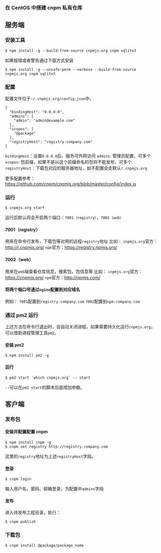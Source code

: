 ### 在 CentOS 中搭建 cnpm 私有仓库

## 服务端
### 安装工具
```
$ npm install -g --build-from-source cnpmjs.org cnpm sqlite3
```

如果报错或者警告通过下面方式安装

```
$ npm install -g --unsafe-perm --verbose --build-from-source cnpmjs.org cnpm sqlite3
```

### 配置
配置文件位于`~/.cnpmjs.org/config.json`中，
```
{
  "bindingHost": "0.0.0.0",
  "admins": {
    "admin": "admin@example.com"
  },
  "scopes": [
    "@package"
  ],
  "registryHost": "registry.company.com"
}
```

`bindingHost`：设置`0.0.0.0`后，服务可外网访问
`admins`:  管理员配置，可多个
`scopes`: 包前缀，如果不是以这个前缀命名的包将不能发布，可多个
`registryHost`：下载包对应的服务器地址，如不配置会走默认`r.cnpmjs.org`

更多配置参考：https://github.com/cnpm/cnpmjs.org/blob/master/config/index.js

### 运行
```
$ cnpmjs.org start
```

运行后默认将会开启两个端口：`7001（registry）`，`7002（web）`

#### 7001（registry）
用来在命令行发布，下载包等对用的远程`registry`地址
比如：
`cnpmjs.org`官方：http://r.cnpmjs.org/
`npm`官方：https://registry.npmjs.org/

#### 7002（web）
用来在`web`端查看仓库信息，搜索包，包信息等
比如：
`cnpmjs.org`官方：https://cnpmjs.org/
`npm`官方：http://npmjs.com/

#### 将两个端口号通过`nginx`配置到对应域名
例如：
`7001`配置到`registry.company.com`
`7002`配置到`npm.company.com`

### 通过 pm2 运行
上述方法在命令行退出时，会自动关闭进程，如果需要持久化运行`cnpmjs.org`，可以借助进程管理工具`pm2`。
#### 安装 pm2
```
$ npm install pm2 -g
```

#### 运行
```
$ pm2 start `which cnpmjs.org` -- start
```

`--`可以在`pm2 start`的脚本后面增加参数。

## 客户端

### 发布包
#### 安装并配置配置 cnpm
```
$ npm install cnpm -g
$ cnpm set registry http://registry.company.com
```

这里的`registry`地址为上述`registryHost`字段。
#### 登录
```
$ cnpm login
```

输入用户名、密码、邮箱登录，为配置中`admins`字段
#### 发布
进入待发布工程目录，执行：
```
$ cnpm publish
```

### 下载包
```
$ cnpm install @package/package_name
```